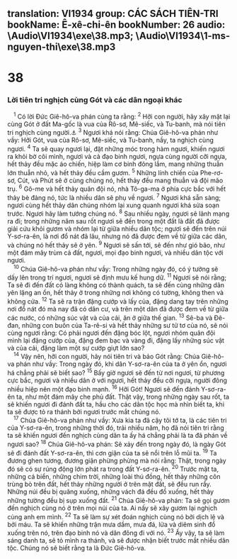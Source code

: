 translation: VI1934
group: CÁC SÁCH TIÊN-TRI
bookName: Ê-xê-chi-ên 
bookNumber: 26
audio: \Audio\VI1934\exe\38.mp3; \Audio\VI1934\1-ms-nguyen-thi\exe\38.mp3
-------

<div class="title"><h1>38</h1><h3>Lời tiên tri nghịch cùng Gót và các dân ngoại khác</h3></div>
<span class="verse exe_38_1"> <sup>1</sup> Có lời Đức Giê-hô-va phán cùng ta rằng: </span>
<span class="verse exe_38_2"><sup>2</sup> Hỡi con người, hãy xây mặt lại cùng Gót ở đất Ma-gốc là vua của Rô-sơ, Mê-siếc, và Tu-banh, mà nói tiên tri nghịch cùng người.<a data-toggle="tooltip" data-placement="bottom" title="Kh 20:8">⚓</a></span>
<span class="verse exe_38_3"><sup>3</sup> Ngươi khá nói rằng: Chúa Giê-hô-va phán như vầy: Hỡi Gót, vua của Rô-sơ, Mê-siếc, và Tu-banh, nầy, ta nghịch cùng ngươi. </span>
<span class="verse exe_38_4"><sup>4</sup> Ta sẽ quay ngươi lại, đặt những móc trong hàm ngươi, khiến ngươi ra khỏi bờ cõi mình, ngươi và cả đạo binh ngươi, ngựa cùng người cỡi ngựa, hết thảy đều mặc áo chiến, hiệp làm cơ binh đông lắm, mang những thuẫn lớn thuẫn nhỏ, và hết thảy đều cầm gươm. </span>
<span class="verse exe_38_5"><sup>5</sup> Những lính chiến của Phe-rơ-sơ, Cút, và Phút sẽ ở cùng chúng nó, hết thảy đều mang thuẫn và đội mão trụ. </span>
<span class="verse exe_38_6"><sup>6</sup> Gô-me và hết thảy quân đội nó, nhà Tô-ga-ma ở phía cực bắc với hết thảy bè đảng nó, tức là nhiều dân sẽ phụ về ngươi. </span>
<span class="verse exe_38_7"><sup>7</sup> Ngươi khá sẵn sàng; ngươi cùng hết thảy dân chúng nhóm lại xung quanh ngươi khá sửa soạn trước. Ngươi hãy làm tướng chúng nó. </span>
<span class="verse exe_38_8"><sup>8</sup> Sau nhiều ngày, ngươi sẽ lãnh mạng ra đi; trong những năm sau rốt ngươi sẽ đến trong một đất là đất đã được giải cứu khỏi gươm và nhóm lại từ giữa nhiều dân tộc; ngươi sẽ đến trên núi Y-sơ-ra-ên, là nơi đổ nát đã lâu, nhưng nó đã được đem về từ giữa các dân, và chúng nó hết thảy sẽ ở yên. </span>
<span class="verse exe_38_9"><sup>9</sup> Ngươi sẽ sấn tới, sẽ đến như gió bão, như một đám mây trùm cả đất, ngươi, mọi đạo binh ngươi, và nhiều dân tộc với ngươi. <br/></span>
<span class="verse exe_38_10"> <sup>10</sup> Chúa Giê-hô-va phán như vầy: Trong những ngày đó, có ý tưởng sẽ dấy lên trong trí ngươi, ngươi sẽ định mưu kế hung dữ. </span>
<span class="verse exe_38_11"><sup>11</sup> Ngươi sẽ nói rằng; Ta sẽ đi đến đất có làng không có thành quách, ta sẽ đến cùng những dân yên lặng an ổn, hết thảy ở trong những nơi không có tường, không then và không cửa. </span>
<span class="verse exe_38_12"><sup>12</sup> Ta sẽ ra trận đặng cướp và lấy của, đặng dang tay trên những nơi đổ nát đó mà nay đã có dân cư, và trên một dân đã được đem về từ giữa các nước, có những súc vật và của cải, ăn ở giữa thế gian. </span>
<span class="verse exe_38_13"><sup>13</sup> Sê-ba và Đê-đan, những con buôn của Ta-rê-si và hết thảy những sư tử tơ của nó, sẽ nói cùng ngươi rằng: Có phải ngươi đến đặng bóc lột, ngươi nhóm quân đội mình lại đặng cướp của, đặng đem bạc và vàng đi, đặng lấy những súc vật và của cải, đặng làm một sự cướp giựt lớn sao? <br/></span>
<span class="verse exe_38_14"> <sup>14</sup> Vậy nên, hỡi con người, hãy nói tiên tri và bảo Gót rằng: Chúa Giê-hô-va phán như vầy: Trong ngày đó, khi dân Y-sơ-ra-ên của ta ở yên ổn, ngươi há chẳng phải sẽ biết sao? </span>
<span class="verse exe_38_15"><sup>15</sup> Bấy giờ ngươi sẽ đến từ nơi ngươi, từ phương cực bắc, ngươi và nhiều dân ở với ngươi, hết thảy đều cỡi ngựa, người đông nhiều hiệp nên một đạo binh mạnh. </span>
<span class="verse exe_38_16"><sup>16</sup> Hỡi Gót! Ngươi sẽ đến đánh Y-sơ-ra-ên ta, như một đám mây che phủ đất. Thật vậy, trong những ngày sau rốt, ta sẽ khiến ngươi đi đánh đất ta, hầu cho các dân tộc học mà nhìn biết ta, khi ta sẽ được tỏ ra thánh bởi ngươi trước mắt chúng nó. <br/></span>
<span class="verse exe_38_17"> <sup>17</sup> Chúa Giê-hô-va phán như vầy: Xưa kia ta đã cậy tôi tớ ta, là các tiên tri của Y-sơ-ra-ên, trong những thời đó, trải nhiều năm, họ đã nói tiên tri rằng ta sẽ khiến ngươi đến nghịch cùng dân ta ấy há chẳng phải là ta đã phán về ngươi sao? </span>
<span class="verse exe_38_18"><sup>18</sup> Chúa Giê-hô-va phán: Sẽ xảy đến trong ngày đó, là ngày Gót sẽ đi đánh đất Y-sơ-ra-ên, thì cơn giận của ta sẽ nổi trên lỗ mũi ta. </span>
<span class="verse exe_38_19"><sup>19</sup> Ta đương ghen tương, đương giận phừng phừng mà nói rằng: Thật, trong ngày đó sẽ có sự rúng động lớn phát ra trong đất Y-sơ-ra-ên. </span>
<span class="verse exe_38_20"><sup>20</sup> Trước mặt ta, những cá biển, những chim trời, những loài thú đồng, hết thảy những côn trùng bò trên đất, hết thảy những người ở trên mặt đất, sẽ đều run rẩy. Những núi đều bị quăng xuống, những vách đá đều đổ xuống, hết thảy những tường đều bị sụp xuống đất. </span>
<span class="verse exe_38_21"><sup>21</sup> Chúa Giê-hô-va phán: Ta sẽ gọi gươm đến nghịch cùng nó ở trên mọi núi của ta. Ai nấy sẽ xây gươm lại nghịch cùng anh em mình. </span>
<span class="verse exe_38_22"><sup>22</sup> Ta sẽ làm sự xét đoán nghịch cùng nó bởi dịch lệ và bởi máu. Ta sẽ khiến những trận mưa dầm, mưa đá, lửa và diêm sinh đổ xuống trên nó, trên đạo binh nó và dân đông đi với nó. </span>
<span class="verse exe_38_23"><sup>23</sup> Ấy vậy, ta sẽ làm sáng danh ta, sẽ tỏ mình ra thánh, và sẽ được nhận biết trước mắt nhiều dân tộc. Chúng nó sẽ biết rằng ta là Đức Giê-hô-va. <br/></span>
